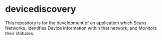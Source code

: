 # devicediscovery
This repository is for the development of an application which Scans Networks, Identifies Device information within that network, and Monitors their statuses.

